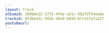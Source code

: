 ```yaml
---
layout: track
albumid: 280b0e15-57f5-4f4e-a51c-982fdf54ea8e
trackid: 8fdbed2c-5026-49a9-b936-67c417a7a127
youtubeurl:
---
```


